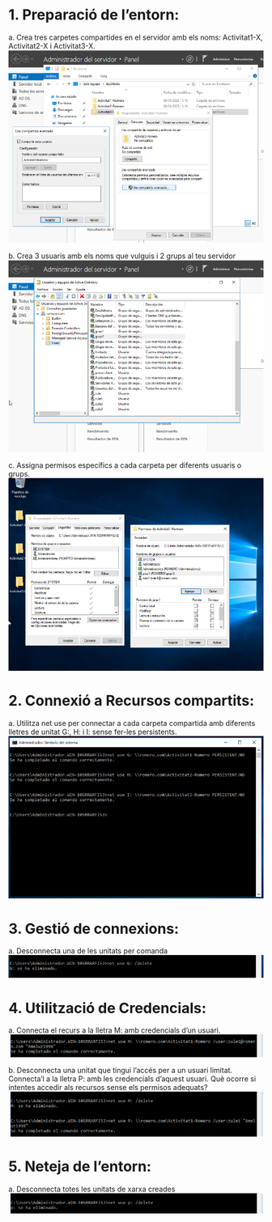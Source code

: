 # 1. Preparació de l’entorn:
  a. Crea tres carpetes compartides en el servidor amb els noms:
    Activitat1-X, Activitat2-X i Activitat3-X.
  ![](1.png)
    
  b. Crea 3 usuaris amb els noms que vulguis i 2 grups al teu servidor
  ![](2.png)
  
  c. Assigna permisos específics a cada carpeta per diferents usuaris o
  grups.
  ![](3.png)
  
# 2. Connexió a Recursos compartits:
  a. Utilitza net use per connectar a cada carpeta compartida amb
  diferents lletres de unitat 
  G:, H: i I: sense fer-les persistents.
  ![](4.png)
  
# 3. Gestió de connexions:
   a. Desconnecta una de les unitats per comanda
  ![](5.png)
   
# 4. Utilització de Credencials:
  a. Connecta el recurs a la lletra M: amb credencials d’un usuari.
  ![](6.png)
  
  b. Desconnecta una unitat que tingui l’accés per a un usuari limitat.
    Connecta’l a la lletra P: amb les credencials d’aquest usuari. Què
   ocorre si intentes accedir als recursos sense els permisos
    adequats?
  ![](7.png)
    
# 5. Neteja de l’entorn:
  a. Desconnecta totes les unitats de xarxa creades
  ![](8.png)
